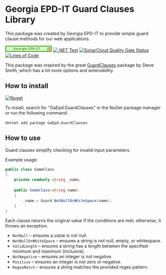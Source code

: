 # Georgia EPD-IT Guard Clauses Library

This package was created by Georgia EPD-IT to provide simple guard clause methods for our web applications.

[![Georgia EPD-IT](https://raw.githubusercontent.com/gaepdit/gaepd-brand/main/blinkies/blinkies.cafe-gaepdit.gif)](https://github.com/gaepdit)
[![.NET Test](https://github.com/gaepdit/guard-clauses/actions/workflows/dotnet.yml/badge.svg)](https://github.com/gaepdit/guard-clauses/actions/workflows/dotnet.yml)
[![SonarCloud Quality Gate Status](https://sonarcloud.io/api/project_badges/measure?project=gaepdit_guard-clauses&metric=alert_status)](https://sonarcloud.io/summary/new_code?id=gaepdit_guard-clauses)
[![Lines of Code](https://sonarcloud.io/api/project_badges/measure?project=gaepdit_guard-clauses&metric=ncloc)](https://sonarcloud.io/summary/new_code?id=gaepdit_guard-clauses)

This package was inspired by the great [GuardClauses](https://github.com/ardalis/GuardClauses/tree/main) package by
Steve Smith, which has a lot more options and extensibility.

## How to install

[![Nuget](https://img.shields.io/nuget/v/GaEpd.GuardClauses)](https://www.nuget.org/packages/GaEpd.GuardClauses)

To install, search for "GaEpd.GuardClauses" in the NuGet package manager or run the following command:

`dotnet add package GaEpd.GuardClauses`

## How to use

Guard clauses simplify checking for invalid input parameters.

Example usage:

```csharp
public class SomeClass
{
    private readonly string _name;

    public SomeClass(string name)
    {
        _name = Guard.NotNullOrWhiteSpace(name);
    }
}
```

Each clause returns the original value if the conditions are met; otherwise, it throws an exception.

- `NotNull` – ensures a value is not null.
- `NotNullOrWhiteSpace` – ensures a string is not null, empty, or whitespace.
- `ValidLength` – ensures a string has a length between the specified minimum and maximum (inclusive).
- `NotNegative` – ensures an integer is not negative.
- `Positive` – ensures an integer is not zero or negative.
- `RegexMatch` – ensures a string matches the provided regex pattern.
